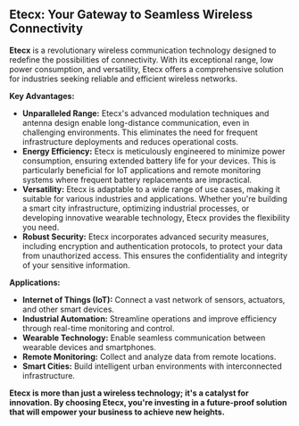 ## **Etecx: Your Gateway to Seamless Wireless Connectivity**

**Etecx** is a revolutionary wireless communication technology designed to redefine the possibilities of connectivity. With its exceptional range, low power consumption, and versatility, Etecx offers a comprehensive solution for industries seeking reliable and efficient wireless networks.

**Key Advantages:**

* **Unparalleled Range:** Etecx's advanced modulation techniques and antenna design enable long-distance communication, even in challenging environments. This eliminates the need for frequent infrastructure deployments and reduces operational costs.
* **Energy Efficiency:** Etecx is meticulously engineered to minimize power consumption, ensuring extended battery life for your devices. This is particularly beneficial for IoT applications and remote monitoring systems where frequent battery replacements are impractical.
* **Versatility:** Etecx is adaptable to a wide range of use cases, making it suitable for various industries and applications. Whether you're building a smart city infrastructure, optimizing industrial processes, or developing innovative wearable technology, Etecx provides the flexibility you need.
* **Robust Security:** Etecx incorporates advanced security measures, including encryption and authentication protocols, to protect your data from unauthorized access. This ensures the confidentiality and integrity of your sensitive information.

**Applications:**

* **Internet of Things (IoT):** Connect a vast network of sensors, actuators, and other smart devices.
* **Industrial Automation:** Streamline operations and improve efficiency through real-time monitoring and control.
* **Wearable Technology:** Enable seamless communication between wearable devices and smartphones.
* **Remote Monitoring:** Collect and analyze data from remote locations.
* **Smart Cities:** Build intelligent urban environments with interconnected infrastructure.

**Etecx is more than just a wireless technology; it's a catalyst for innovation. By choosing Etecx, you're investing in a future-proof solution that will empower your business to achieve new heights.**

